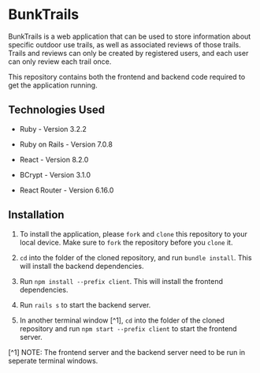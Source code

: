 # BunkTrails

BunkTrails is a web application that can be used to store information about specific outdoor use trails, as well as associated reviews of those trails. Trails and reviews can only be created by registered users, and each user can only review each trail once.

This repository contains both the frontend and backend code required to get the application running.

## Technologies Used

* Ruby - Version 3.2.2

* Ruby on Rails - Version 7.0.8

* React - Version 8.2.0

* BCrypt - Version 3.1.0

* React Router - Version 6.16.0

## Installation

1. To install the application, please `fork` and `clone` this repository to your local device. Make sure to `fork` the repository before you `clone` it.

2. `cd` into the folder of the cloned repository, and run `bundle install`. This will install the backend dependencies.

3. Run `npm install --prefix client`. This will install the frontend dependencies.

4. Run `rails s` to start the backend server.

5. In another terminal window [^1], `cd` into the folder of the cloned repository and run `npm start --prefix client` to start the frontend server.

[^1] NOTE: The frontend server and the backend server need to be run in seperate terminal windows.
